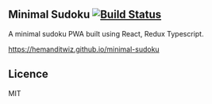 ## Minimal Sudoku [![Build Status](https://travis-ci.com/hemanditwiz/minimal-sudoku.svg?branch=master)](https://travis-ci.com/hemanditwiz/minimal-sudoku)

A minimal sudoku PWA built using React, Redux Typescript.

https://hemanditwiz.github.io/minimal-sudoku

## Licence
MIT


